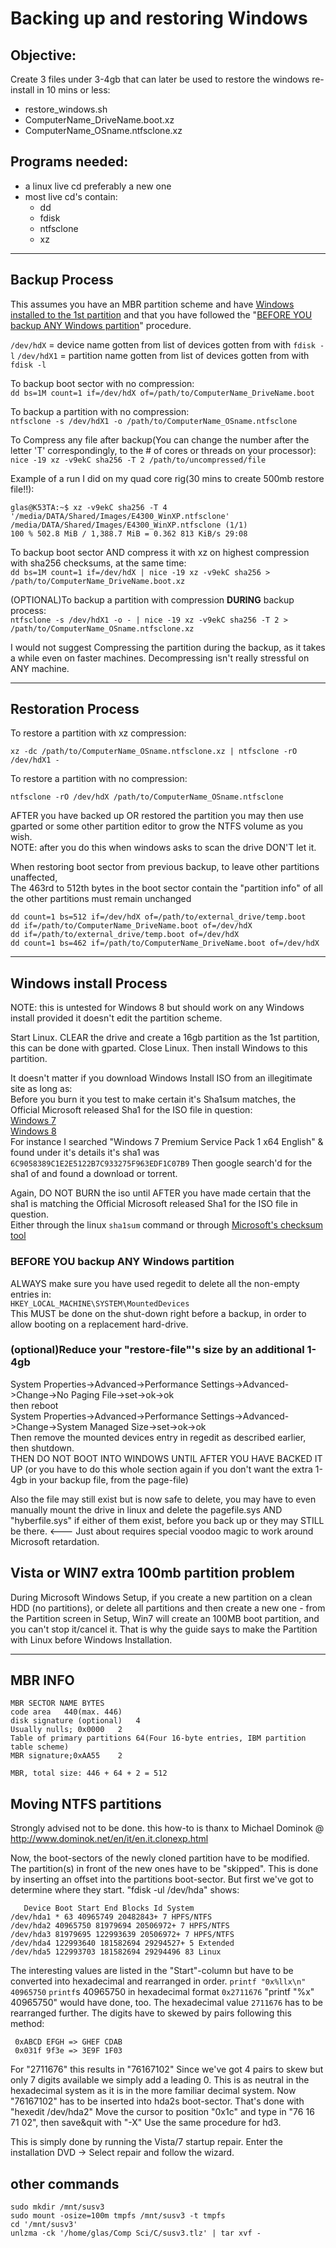 Backing up and restoring Windows
================================

**Objective**: 
--------------
Create 3 files under 3-4gb that can later be used to restore the windows re-install in 10 mins or less:

 - restore_windows.sh
 - ComputerName_DriveName.boot.xz
 - ComputerName_OSname.ntfsclone.xz

Programs needed:
----------------
 - a linux live cd preferably a new one
 - most live cd's contain:
    * dd
    * fdisk
    * ntfsclone
    * xz

_________________
## Backup Process

This assumes you have an MBR partition scheme and have [Windows installed to the 1st partition](#windowsinstallprocess)
and that you have followed the "[BEFORE YOU backup ANY Windows partition](#beforeyoubackupanywindowspartition)" procedure.

`/dev/hdX` = device name gotten from list of devices gotten from with `fdisk -l`
`/dev/hdX1` = partition name gotten from list of devices gotten from with `fdisk -l`

To backup boot sector with no compression:  
`dd bs=1M count=1 if=/dev/hdX of=/path/to/ComputerName_DriveName.boot`  

To backup a partition with no compression:  
`ntfsclone -s /dev/hdX1 -o /path/to/ComputerName_OSname.ntfsclone`  

To Compress any file after backup(You can change the number after the letter 'T'
correspondingly, to the # of cores or threads on your processor):  
`nice -19 xz -v9ekC sha256 -T 2 /path/to/uncompressed/file`  

Example of a run I did on my quad core rig(30 mins to create 500mb restore file!!):

    glas@K53TA:~$ xz -v9ekC sha256 -T 4 '/media/DATA/Shared/Images/E4300_WinXP.ntfsclone'
    /media/DATA/Shared/Images/E4300_WinXP.ntfsclone (1/1)
    100 % 502.8 MiB / 1,388.7 MiB = 0.362 813 KiB/s 29:08             

To backup boot sector AND compress it with xz on highest compression with sha256 checksums, at the same time:  
`dd bs=1M count=1 if=/dev/hdX | nice -19 xz -v9ekC sha256 > /path/to/ComputerName_DriveName.boot.xz`

(OPTIONAL)To backup a partition with compression **DURING** backup process:  
`ntfsclone -s /dev/hdX1 -o - | nice -19 xz -v9ekC sha256 -T 2 > /path/to/ComputerName_OSname.ntfsclone.xz`

I would not suggest Compressing the partition during the backup, as it takes a while even on
faster machines. Decompressing isn't really stressful on ANY machine.


______________________
## Restoration Process

To restore a partition with xz compression:

    xz -dc /path/to/ComputerName_OSname.ntfsclone.xz | ntfsclone -rO /dev/hdX1 -

To restore a partition with no compression:

    ntfsclone -rO /dev/hdX /path/to/ComputerName_OSname.ntfsclone

AFTER you have backed up OR restored the partition you may then use gparted or
some other partition editor to grow the NTFS volume as you wish.  
NOTE: after you do this when windows asks to scan the drive DON'T let it.

When restoring boot sector from previous backup, to leave other partitions unaffected,  
The 463rd to 512th bytes in the boot sector contain the "partition info" of all the other partitions must remain unchanged

    dd count=1 bs=512 if=/dev/hdX of=/path/to/external_drive/temp.boot
    dd if=/path/to/ComputerName_DriveName.boot of=/dev/hdX
    dd if=/path/to/external_drive/temp.boot of=/dev/hdX
    dd count=1 bs=462 if=/path/to/ComputerName_DriveName.boot of=/dev/hdX

__________________________
## Windows install Process

NOTE: this is untested for Windows 8 but should work on any Windows install
provided it doesn't edit the partition scheme.

Start Linux. CLEAR the drive and create a 16gb partition as the 1st partition,
this can be done with gparted. Close Linux. Then install Windows to this
partition.

It doesn't matter if you download Windows Install ISO from an illegitimate site as long as:  
Before you burn it you test to make certain it's Sha1sum matches, the Official Microsoft released Sha1 for the ISO file in question:  
[Windows 7](https://msdn.microsoft.com/en-us/subscriptions/downloads/default.aspx#searchTerm=&ProductFamilyId=350&Languages=en&PageSize=100&PageIndex=0&FileId=0)  
[Windows 8](https://msdn.microsoft.com/en-us/subscriptions/downloads/default.aspx#searchTerm=&ProductFamilyId=545&Languages=en&PageSize=100&PageIndex=0&FileId=0)  
For instance I searched "Windows 7 Premium Service Pack 1 x64 English" & found under it's details it's sha1 was `6C9058389C1E2E5122B7C933275F963EDF1C07B9`
Then google search'd for the sha1 of and found a download or torrent.

Again, DO NOT BURN the iso until AFTER you have made certain that the sha1 is matching the Official Microsoft released Sha1 for the ISO file in question.  
Either through the linux `sha1sum` command or through [Microsoft's checksum tool](http://www.microsoft.com/en-us/download/details.aspx?id=11533)


### BEFORE YOU backup ANY Windows partition
ALWAYS make sure you have used regedit to delete all the non-empty entries in:  
`HKEY_LOCAL_MACHINE\SYSTEM\MountedDevices`  
This MUST be done on the shut-down right before a backup, in order to allow booting on a replacement hard-drive.

### (optional)Reduce your "restore-file"'s size by an additional 1-4gb

System Properties->Advanced->Performance Settings->Advanced->Change->No Paging File->set->ok->ok  
then reboot  
System Properties->Advanced->Performance Settings->Advanced->Change->System Managed Size->set->ok->ok  
Then remove the mounted devices entry in regedit as described earlier, then shutdown.  
THEN DO NOT BOOT INTO WINDOWS UNTIL AFTER YOU HAVE BACKED IT UP (or you have to
do this whole section again if you don't want the extra 1-4gb in your backup file, from the page-file)

Also the file may still exist but is now safe to delete, you may have to even
manually mount the drive in linux and delete the pagefile.sys AND "hyberfile.sys"
if either of them exist, before you back up or they may STILL be there. <--- Just
about requires special voodoo magic to work around Microsoft retardation.


Vista or WIN7 extra 100mb partition problem
-------------------------------------------
During Microsoft Windows Setup, if you create a new partition on a clean HDD (no
partitions), or delete all partitions and then create a new one - from the
Partition screen in Setup, Win7 will create an 100MB boot partition, and you
can't stop it/cancel it. That is why the guide says to make the Partition with
Linux before Windows Installation.

___________
## MBR INFO

    MBR SECTOR NAME	BYTES
    code area	440(max. 446)
    disk signature (optional)	4
    Usually nulls; 0x0000	2
    Table of primary partitions	64(Four 16-byte entries, IBM partition table scheme)
    MBR signature;0xAA55	2
    
    MBR, total size: 446 + 64 + 2 =	512

Moving NTFS partitions
----------------------
Strongly advised not to be done. this how-to is thanx to Michael Dominok @ http://www.dominok.net/en/it/en.it.clonexp.html

Now, the boot-sectors of the newly cloned partition have to be modified. The partition(s) in front of the new ones have to be "skipped". This is done by inserting an offset into the partitions boot-sector. But first we've got to determine where they start. "fdisk -ul /dev/hda" shows:

       Device Boot Start End Blocks Id System
    /dev/hda1 * 63 40965749 20482843+ 7 HPFS/NTFS
    /dev/hda2 40965750 81979694 20506972+ 7 HPFS/NTFS
    /dev/hda3 81979695 122993639 20506972+ 7 HPFS/NTFS
    /dev/hda4 122993640 181582694 29294527+ 5 Extended
    /dev/hda5 122993703 181582694 29294496 83 Linux

The interesting values are listed in the "Start"-column but have to be converted into hexadecimal and rearranged in order. `printf "0x%llx\n" 40965750` `printf`s 40965750 in hexadecimal format `0x2711676`
"printf "%x" 40965750" would have done, too.
The hexadecimal value `2711676` has to be rearranged further. The digits have to skewed by pairs following this method:

     0xABCD EFGH => GHEF CDAB
     0x031f 9f3e => 3E9F 1F03

For "2711676" this results in "76167102"
Since we've got 4 pairs to skew but only 7 digits available we simply add a leading 0. This is as neutral in the hexadecimal system as it is in the more familiar decimal system.
Now "76167102" has to be inserted into hda2s boot-sector. That's done with "hexedit /dev/hda2"
Move the cursor to position "0x1c" and type in "76 16 71 02", then save&quit with "<STRG>-X"
Use the same procedure for hd3. 

This is simply done by running the Vista/7 startup repair.
Enter the installation DVD -> Select repair and follow the wizard.


other commands
--------------

    sudo mkdir /mnt/susv3
    sudo mount -osize=100m tmpfs /mnt/susv3 -t tmpfs
    cd '/mnt/susv3' 
    unlzma -ck '/home/glas/Comp Sci/C/susv3.tlz' | tar xvf -
